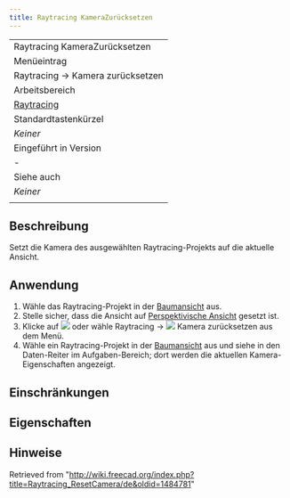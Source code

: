 ```yaml
---
title: Raytracing KameraZurücksetzen
---
```

|  |
| --- |
| Raytracing KameraZurücksetzen |
| Menüeintrag |
| Raytracing → Kamera zurücksetzen |
| Arbeitsbereich |
| [Raytracing](/Raytracing_Workbench/de "Raytracing Workbench/de") |
| Standardtastenkürzel |
| *Keiner* |
| Eingeführt in Version |
| - |
| Siehe auch |
| *Keiner* |
|  |

## Beschreibung

Setzt die Kamera des ausgewählten Raytracing-Projekts auf die aktuelle Ansicht.

## Anwendung

1. Wähle das Raytracing-Projekt in der  [Baumansicht](/Tree_view/de "Tree view/de") aus.
2. Stelle sicher, dass die Ansicht auf [Perspektivische Ansicht](/Std_PerspectiveCamera/de "Std PerspectiveCamera/de") gesetzt ist.
3. Klicke auf ![](/images/Raytracing_ResetCamera.svg) oder wähle  Raytracing → ![](/images/Raytracing_ResetCamera.svg) Kamera zurücksetzen aus dem Menü.
4. Wähle ein Raytracing-Projekt in der  [Baumansicht](/Tree_view/de "Tree view/de") aus und siehe in den Daten-Reiter im Aufgaben-Bereich; dort werden die aktuellen Kamera-Eigenschaften angezeigt.

## Einschränkungen

## Eigenschaften

## Hinweise

Retrieved from "<http://wiki.freecad.org/index.php?title=Raytracing_ResetCamera/de&oldid=1484781>"